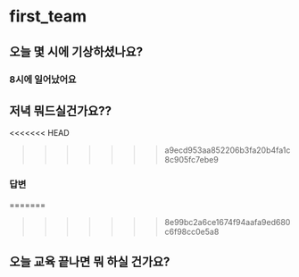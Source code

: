 # first_team
## 오늘 몇 시에 기상하셨나요?
### 8시에 일어났어요
## 저녁 뭐드실건가요??
<<<<<<< HEAD
>>>>>>> a9ecd953aa852206b3fa20b4fa1c8c905fc7ebe9
### 답변
=======
>>>>>>> 8e99bc2a6ce1674f94aafa9ed680c6f98cc0e5a8
## 오늘 교육 끝나면 뭐 하실 건가요?
